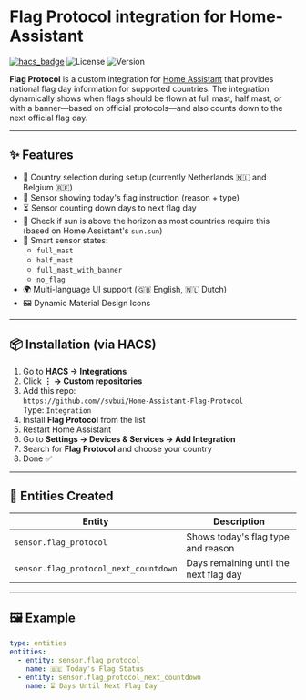 # Flag Protocol integration for Home-Assistant

[![hacs_badge](https://img.shields.io/badge/HACS-Custom-orange.svg)](https://hacs.xyz/)
![License](https://img.shields.io/github/license/svbui/Home-Assistant-Flag-Protocol)
![Version](https://img.shields.io/github/v/release/svbui/Home-Assistant-Flag-Protocol?include_prereleases&sort=semver)

**Flag Protocol** is a custom integration for [Home Assistant](https://www.home-assistant.io/) that provides national flag day information for supported countries. The integration dynamically shows when flags should be flown at full mast, half mast, or with a banner—based on official protocols—and also counts down to the next official flag day.

---

## ✨ Features

- 🔄 Country selection during setup (currently Netherlands 🇳🇱 and Belgium 🇧🇪)
- 📅 Sensor showing today's flag instruction (reason + type)
- ⏳ Sensor counting down days to next flag day
- 🌅 Check if sun is above the horizon as most countries require this (based on Home Assistant's `sun.sun`)
- 🧠 Smart sensor states:
  - `full_mast`
  - `half_mast`
  - `full_mast_with_banner`
  - `no_flag`
- 🌍 Multi-language UI support (🇬🇧 English, 🇳🇱 Dutch)
- 🖼 Dynamic Material Design Icons

---

## 📦 Installation (via HACS)

1. Go to **HACS → Integrations**
2. Click **⋮ → Custom repositories**
3. Add this repo:  
   `https://github.com//svbui/Home-Assistant-Flag-Protocol`  
   Type: `Integration`
4. Install **Flag Protocol** from the list
5. Restart Home Assistant
6. Go to **Settings → Devices & Services → Add Integration**
7. Search for **Flag Protocol** and choose your country
8. Done ✅

---

## 🧱 Entities Created

| Entity                                 | Description                                    |
|----------------------------------------|------------------------------------------------|
| `sensor.flag_protocol`                | Shows today's flag type and reason             |
| `sensor.flag_protocol_next_countdown` | Days remaining until the next flag day         |

---

## 🖼 Example

```yaml
type: entities
entities:
  - entity: sensor.flag_protocol
    name: 🇧🇪 Today's Flag Status
  - entity: sensor.flag_protocol_next_countdown
    name: ⏳ Days Until Next Flag Day
